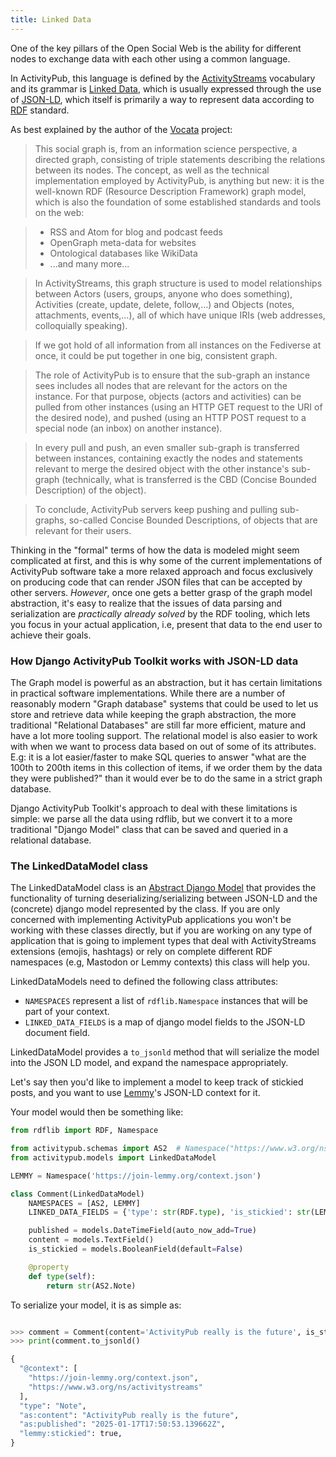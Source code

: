 ```yaml
---
title: Linked Data
---
```



One of the key pillars of the Open Social Web is the ability for
different nodes to exchange data with each other using a common
language.

In ActivityPub, this language is defined by the
[ActivityStreams](https://www.w3.org/TR/activitystreams-core/)
vocabulary and its grammar is [Linked
Data](https://en.wikipedia.org/wiki/Linked_data), which is usually
expressed through the use of [JSON-LD](https://json-ld.org), which
itself is primarily a way to represent data according to
[RDF](https://www.w3.org/RDF/) standard.


As best explained by the author of the
[Vocata](https://codeberg.org/Vocata/vocata#technical-what-the-fediverse-really-is)
project:


> This social graph is, from an information science perspective, a
> directed graph, consisting of triple statements describing the
> relations between its nodes. The concept, as well as the technical
> implementation employed by ActivityPub, is anything but new: it is
> the well-known RDF (Resource Description Framework) graph model,
> which is also the foundation of some established standards and tools
> on the web:

> - RSS and Atom for blog and podcast feeds
> - OpenGraph meta-data for websites
> - Ontological databases like WikiData
> - ...and many more...

> In ActivityStreams, this graph structure is used to model
> relationships between Actors (users, groups, anyone who does
> something), Activities (create, update, delete, follow,…) and
> Objects (notes, attachments, events,…), all of which have unique
> IRIs (web addresses, colloquially speaking).

> If we got hold of all information from all instances on the
> Fediverse at once, it could be put together in one big, consistent
> graph.

> The role of ActivityPub is to ensure that the sub-graph an instance
> sees includes all nodes that are relevant for the actors on the
> instance. For that purpose, objects (actors and activities) can be
> pulled from other instances (using an HTTP GET request to the URI of
> the desired node), and pushed (using an HTTP POST request to a
> special node (an inbox) on another instance).

> In every pull and push, an even smaller sub-graph is transferred
> between instances, containing exactly the nodes and statements
> relevant to merge the desired object with the other instance's
> sub-graph (technically, what is transferred is the CBD (Concise
> Bounded Description) of the object).

> To conclude, ActivityPub servers keep pushing and pulling
> sub-graphs, so-called Concise Bounded Descriptions, of objects that
> are relevant for their users.

Thinking in the "formal" terms of how the data is modeled might seem
complicated at first, and this is why some of the current
implementations of ActivityPub software take a more relaxed approach
and focus exclusively on producing code that can render JSON files
that can be accepted by other servers. *However*, once one gets a
better grasp of the graph model abstraction, it's easy to realize
that the issues of data parsing and serialization are *practically
already solved* by the RDF tooling, which lets you focus in your
actual application, i.e, present that data to the end
user to achieve their goals.

### How Django ActivityPub Toolkit works with JSON-LD data

The Graph model is powerful as an abstraction, but it has certain
limitations in practical software implementations. While there are a
number of reasonably modern "Graph database" systems that could be
used to let us store and retrieve data while keeping the graph
abstraction, the more traditional "Relational Databases" are still far
more efficient, mature and have a lot more tooling support. The
relational model is also easier to work with when we want to process
data based on out of some of its attributes. E.g: it is a lot
easier/faster to make SQL queries to answer "what are the 100th to
200th items in this collection of items, if we order them by the data
they were published?" than it would ever be to do the same in a strict
graph database.

Django ActivityPub Toolkit's approach to deal with these limitations
is simple: we parse all the data using rdflib, but we convert it to a
more traditional "Django Model" class that can be saved and queried in
a relational database.


### The LinkedDataModel class

The LinkedDataModel class is an [Abstract Django
Model](https://docs.djangoproject.com/en/5.1/topics/db/models/#abstract-base-classes)
that provides the functionality of turning deserializing/serializing
between JSON-LD and the (concrete) django model represented by the
class. If you are only concerned with implementing ActivityPub
applications you won't be working with these classes directly, but if
you are working on any type of application that is going to implement
types that deal with ActivityStreams extensions (emojis, hashtags) or
rely on complete different RDF namespaces (e.g, Mastodon or Lemmy
contexts) this class will help you.

LinkedDataModels need to defined the following class attributes:

 - `NAMESPACES` represent a list of `rdflib.Namespace` instances that will be part of your context.
 - `LINKED_DATA_FIELDS` is a map of django model fields to the JSON-LD document field.


LinkedDataModel provides a `to_jsonld` method that will serialize the
model into the JSON LD model, and expand the namespace appropriately.

Let's say then you'd like to implement a model to keep track of
stickied posts, and you want to use [Lemmy](https://joinlemmy.org)'s
JSON-LD context for it.

Your model would then be something like:

```python
from rdflib import RDF, Namespace

from activitypub.schemas import AS2  # Namespace("https://www.w3.org/ns/activitystreams#")
from activitypub.models import LinkedDataModel

LEMMY = Namespace('https://join-lemmy.org/context.json')

class Comment(LinkedDataModel)
    NAMESPACES = [AS2, LEMMY]
    LINKED_DATA_FIELDS = {'type': str(RDF.type), 'is_stickied': str(LEMMY.stickied), 'content': str(AS2.content), 'published': str(AS2.published)}

    published = models.DateTimeField(auto_now_add=True)
    content = models.TextField()
    is_stickied = models.BooleanField(default=False)

    @property
    def type(self):
        return str(AS2.Note)

```

To serialize your model, it is as simple as:

```python

>>> comment = Comment(content='ActivityPub really is the future', is_sticked=True)
>>> print(comment.to_jsonld()

{
  "@context": [
    "https://join-lemmy.org/context.json",
    "https://www.w3.org/ns/activitystreams"
  ],
  "type": "Note",
  "as:content": "ActivityPub really is the future",
  "as:published": "2025-01-17T17:50:53.139662Z",
  "lemmy:stickied": true,
}

```
